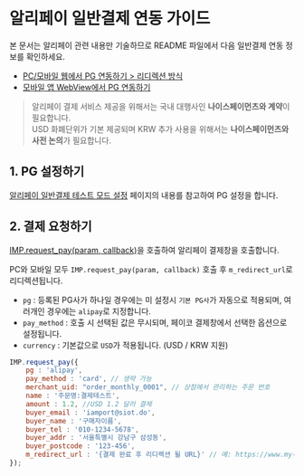 # 알리페이 일반결제 연동 가이드

본 문서는 알리페이 관련 내용만 기술하므로 README 파일에서 다음 일반결제 연동 정보를 확인하세요.

- [PC/모바일 웹에서 PG 연동하기 > 리디렉션 방식](../README.md#redirect)
- [모바일 앱 WebView에서 PG 연동하기](../README.md#webview)

> 알리페이 결제 서비스 제공을 위해서는 국내 대행사인 **나이스페이먼츠와 계약**이 필요합니다.   
> USD 화폐단위가 기본 제공되며 KRW 추가 사용을 위해서는 **나이스페이먼츠와 사전 논의**가 필요합니다.

## 1. PG 설정하기

<a href="https://guide.iamport.kr/f73c2a59-2fc3-4ea5-9765-6ff341e48916" target="_blank">알리페이 일반결제 테스트 모드 설정</a> 페이지의 내용를 참고하여 PG 설정을 합니다.

## 2. 결제 요청하기

[IMP.request_pay(param, callback)](https://docs.iamport.kr/sdk/javascript-sdk#request_pay)을 호출하여 알리페이 결제창을 호출합니다.

PC와 모바일 모두 `IMP.request_pay(param, callback)` 호출 후 `m_redirect_url`로 리디렉션됩니다.

- `pg` : 등록된 PG사가 하나일 경우에는 미 설정시 `기본 PG사`가 자동으로 적용되며, 여러개인 경우에는 `alipay`로 지정합니다.
- `pay_method` : 호출 시 선택된 값은 무시되며, 페이코 결제창에서 선택한 옵션으로 설정됩니다.
- `currency` : 기본값으로 `USD`가 적용됩니다. (USD / KRW 지원)

```javascript
IMP.request_pay({
    pg : 'alipay',
    pay_method : 'card', // 생략 가능
    merchant_uid: "order_monthly_0001", // 상점에서 관리하는 주문 번호
    name : '주문명:결제테스트',
    amount : 1.2, //USD 1.2 달러 결제
    buyer_email : 'iamport@siot.do',
    buyer_name : '구매자이름',
    buyer_tel : '010-1234-5678',
    buyer_addr : '서울특별시 강남구 삼성동',
    buyer_postcode : '123-456',
    m_redirect_url : '{결제 완료 후 리디렉션 될 URL}' // 예: https://www.my-service.com/payments/complete/mobile
});
```


